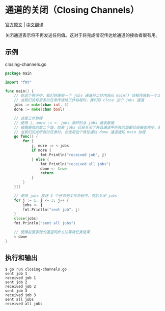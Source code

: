 # 通道的关闭（Closing Channels）

[官方原文](https://gobyexample.com/closing-channels) | [中文翻译](https://gobyexample-cn.github.io/closing-channels)

关闭通道表示将不再发送任何值。这对于将完成情况传达给通道的接收者很有用。

## 示例

closing-channels.go

```go
package main

import "fmt"

func main() {
	// 在这个例子中，我们将使用一个 jobs 通道将工作内容从 main() 协程传递到一个工作协程中
	// 当我们没有更多的任务传递给工作协程时，我们将 close 这个 jobs 通道
	jobs := make(chan int, 5)
	done := make(chan bool)

	// 这是工作协程
	// 使用 j, more := <- jobs 循环的从 jobs 接收数据
	// 根据接收的第二个值，如果 jobs 已经关闭了并且通道中所有的值都已经接收完毕，那么 more 的值将是 false
	// 当我们完成所有的任务时，会使用这个特性通过 done 通道通知 main 协程
	go func() {
		for {
			j, more := <-jobs
			if more {
				fmt.Println("received job", j)
			} else {
				fmt.Println("received all jobs")
				done <- true
				return
			}
		}
	}()

	// 使用 jobs 发送 3 个任务到工作协程中，然后关闭 jobs
	for j := 1; j <= 3; j++ {
		jobs <- j
		fmt.Println("sent job", j)
	}
	close(jobs)
	fmt.Println("sent all jobs")

	// 使用前面学到的通道同步方法等待任务结束
	<-done
}
```

## 执行和输出

```
$ go run closing-channels.go
sent job 1
received job 1
sent job 2
received job 2
sent job 3
received job 3
sent all jobs
received all jobs
```
